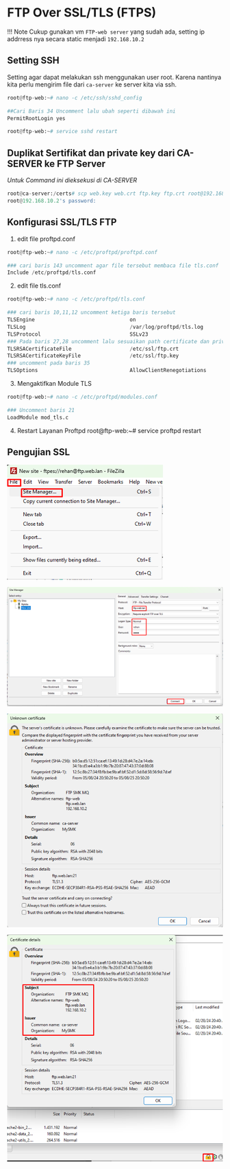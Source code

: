 # FTP Over SSL/TLS (FTPS)

!!! Note
Cukup gunakan vm `FTP-web server` yang sudah ada, setting ip addrress nya secara static menjadi `192.168.10.2`

## Setting SSH
Setting agar dapat melakukan ssh menggunakan user root. Karena nantinya kita perlu mengirim file dari `ca-server` ke server kita via ssh.

```py
root@ftp-web:~# nano -c /etc/ssh/sshd_config
```
```py
##Cari Baris 34 Uncomment lalu ubah seperti dibawah ini
PermitRootLogin yes
```
```py
root@ftp-web:~# service sshd restart
```

## Duplikat Sertifikat dan private key dari CA-SERVER ke FTP Server
*Untuk Command ini dieksekusi di CA-SERVER*

```py
root@ca-server:/certs# scp web.key web.crt ftp.key ftp.crt root@192.168.10.2:/etc/ssl/
root@192.168.10.2's password:
```

## Konfigurasi SSL/TLS FTP

1. edit file proftpd.conf
```py
root@ftp-web:~# nano -c /etc/proftpd/proftpd.conf
```
```py
### cari baris 143 uncomment agar file tersebut membaca file tls.conf
Include /etc/proftpd/tls.conf
```
2. edit file tls.conf
```py
root@ftp-web:~# nano -c /etc/proftpd/tls.conf
```
```py
### cari baris 10,11,12 uncomment ketiga baris tersebut
TLSEngine                               on
TLSLog                                  /var/log/proftpd/tls.log
TLSProtocol                             SSLv23
### Pada baris 27,28 uncomment lalu sesuaikan path certificate dan private key kita.
TLSRSACertificateFile                   /etc/ssl/ftp.crt
TLSRSACertificateKeyFile                /etc/ssl/ftp.key
### uncomment pada baris 35
TLSOptions                              AllowClientRenegotiations
```
3. Mengaktifkan Module TLS
```py
root@ftp-web:~# nano -c /etc/proftpd/modules.conf
```
```py
### Uncomment baris 21
LoadModule mod_tls.c
```
4. Restart Layanan Proftpd
root@ftp-web:~# service proftpd restart

## Pengujian SSL

![alt text](image-13.png)  

![alt text](image-11.png)  

![alt text](image-10.png)  

![alt text](image-12.png)
